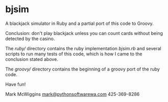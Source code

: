 bjsim
=====

A blackjack simulator in Ruby and a partial port of this code to Groovy.

Conclusion: don't play blackjack unless you can count cards without being
detected by the casino.

The *ruby/* directory contains the ruby implementation *bjsim.rb* and several scripts to run
many tests of this code, which is how I came to the conclusion stated above.

The *groovy/* directory contains the beginning of a groovy port of the ruby code.

Have fun!

Mark McWiggins
mark@pythonsoftwarewa.com
425-369-8286

